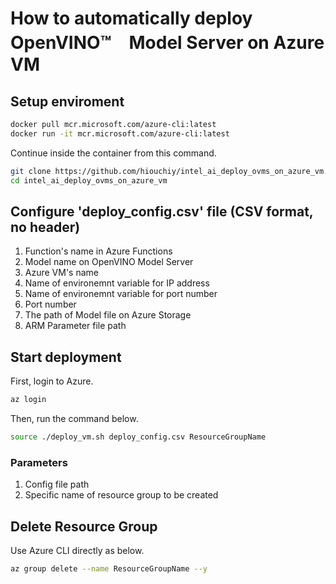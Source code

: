 # How to automatically deploy OpenVINO™　Model Server on Azure VM

## Setup enviroment
```Bash
docker pull mcr.microsoft.com/azure-cli:latest
docker run -it mcr.microsoft.com/azure-cli:latest
```

Continue inside the container from this command. 

```Bash
git clone https://github.com/hiouchiy/intel_ai_deploy_ovms_on_azure_vm.git
cd intel_ai_deploy_ovms_on_azure_vm
```

## Configure 'deploy_config.csv' file (CSV format, no header)
1. Function's name in Azure Functions
1. Model name on OpenVINO Model Server
1. Azure VM's name
1. Name of environemnt variable for IP address
1. Name of environemnt variable for port number
1. Port number
1. The path of Model file on Azure Storage
1. ARM Parameter file path

## Start deployment
First, login to Azure.
```Bash
az login
```

Then, run the command below.
```Bash
source ./deploy_vm.sh deploy_config.csv ResourceGroupName
```
### Parameters
1. Config file path
1. Specific name of resource group to be created

## Delete Resource Group

Use Azure CLI directly as below.

```Bash
az group delete --name ResourceGroupName --y
```

